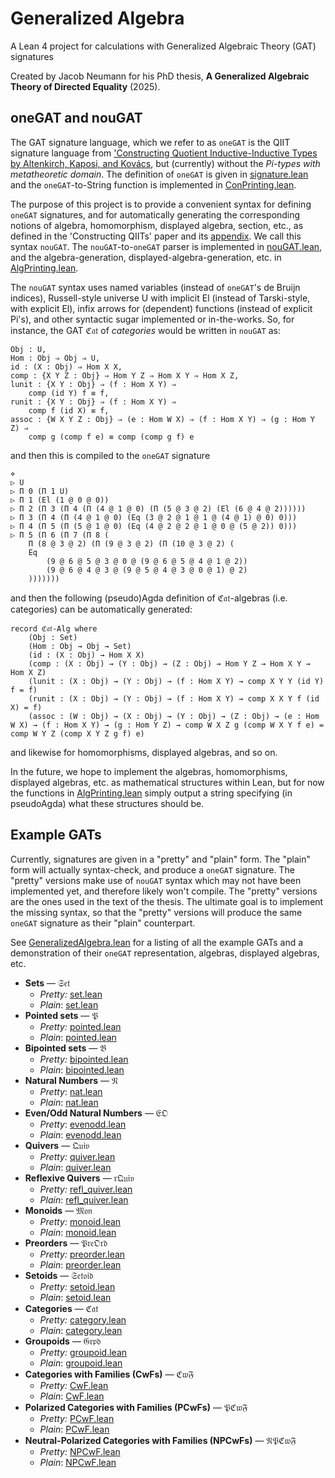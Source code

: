 
# Generalized Algebra

A Lean 4 project for calculations with Generalized Algebraic Theory (GAT) signatures

Created by Jacob Neumann for his PhD thesis, **A Generalized Algebraic Theory of Directed Equality** (2025).

## oneGAT and nouGAT

The GAT signature language, which we refer to as `oneGAT` is the QIIT signature language from ['Constructing Quotient Inductive-Inductive Types by Altenkirch, Kaposi, and Kovács](https://dl.acm.org/doi/abs/10.1145/3290315), but (currently) without the *Pi-types with metatheoretic domain*. The definition of `oneGAT` is given in [signature.lean](GeneralizedAlgebra/signature.lean) and the `oneGAT`-to-String function is implemented in [ConPrinting.lean](GeneralizedAlgebra/ConPrinting.lean).

The purpose of this project is to provide a convenient syntax for defining `oneGAT` signatures, and for automatically generating the corresponding notions of algebra, homomorphism, displayed algebra, section, etc., as defined in the 'Constructing QIITs' paper and its [appendix](https://bitbucket.org/akaposi/finitaryqiit/raw/master/appendix.pdf). We call this syntax `nouGAT`. The `nouGAT`-to-`oneGAT` parser is implemented in [nouGAT.lean](GeneralizedAlgebra/nouGAT.lean), and the algebra-generation, displayed-algebra-generation, etc. in [AlgPrinting.lean](GeneralizedAlgebra/AlgPrinting.lean).

The `nouGAT` syntax uses named variables (instead of `oneGAT`'s de Bruijn indices), Russell-style universe U with implicit El (instead of Tarski-style, with explicit El), infix arrows for (dependent) functions (instead of explicit Pi's), and other syntactic sugar implemented or in-the-works. So, for instance, the GAT ℭ𝔞𝔱 of *categories* would be written in `nouGAT` as:
```
Obj : U,
Hom : Obj ⇒ Obj ⇒ U,
id : (X : Obj) ⇒ Hom X X,
comp : {X Y Z : Obj} ⇒ Hom Y Z ⇒ Hom X Y ⇒ Hom X Z,
lunit : {X Y : Obj} ⇒ (f : Hom X Y) ⇒
    comp (id Y) f ≡ f,
runit : {X Y : Obj} ⇒ (f : Hom X Y) ⇒
    comp f (id X) ≡ f,
assoc : {W X Y Z : Obj} ⇒ (e : Hom W X) ⇒ (f : Hom X Y) ⇒ (g : Hom Y Z) ⇒
    comp g (comp f e) ≡ comp (comp g f) e
```
and then this is compiled to the `oneGAT` signature
```
⋄ 
▷ U 
▷ Π 0 (Π 1 U) 
▷ Π 1 (El (1 @ 0 @ 0)) 
▷ Π 2 (Π 3 (Π 4 (Π (4 @ 1 @ 0) (Π (5 @ 3 @ 2) (El (6 @ 4 @ 2)))))) 
▷ Π 3 (Π 4 (Π (4 @ 1 @ 0) (Eq (3 @ 2 @ 1 @ 1 @ (4 @ 1) @ 0) 0))) 
▷ Π 4 (Π 5 (Π (5 @ 1 @ 0) (Eq (4 @ 2 @ 2 @ 1 @ 0 @ (5 @ 2)) 0))) 
▷ Π 5 (Π 6 (Π 7 (Π 8 (
    Π (8 @ 3 @ 2) (Π (9 @ 3 @ 2) (Π (10 @ 3 @ 2) (
    Eq 
        (9 @ 6 @ 5 @ 3 @ 0 @ (9 @ 6 @ 5 @ 4 @ 1 @ 2)) 
        (9 @ 6 @ 4 @ 3 @ (9 @ 5 @ 4 @ 3 @ 0 @ 1) @ 2)
    )))))))
```
and then the following (pseudo)Agda definition of ℭ𝔞𝔱-algebras (i.e. categories) can be automatically generated:
```
record ℭ𝔞𝔱-Alg where
    (Obj : Set)
    (Hom : Obj → Obj → Set)
    (id : (X : Obj) → Hom X X)
    (comp : (X : Obj) → (Y : Obj) → (Z : Obj) → Hom Y Z → Hom X Y → Hom X Z)
    (lunit : (X : Obj) → (Y : Obj) → (f : Hom X Y) → comp X Y Y (id Y) f = f)
    (runit : (X : Obj) → (Y : Obj) → (f : Hom X Y) → comp X X Y f (id X) = f)
    (assoc : (W : Obj) → (X : Obj) → (Y : Obj) → (Z : Obj) → (e : Hom W X) → (f : Hom X Y) → (g : Hom Y Z) → comp W X Z g (comp W X Y f e) = comp W Y Z (comp X Y Z g f) e)
```
and likewise for homomorphisms, displayed algebras, and so on.

In the future, we hope to implement the algebras, homomorphisms, displayed algebras, etc. as mathematical structures within Lean, but for now the functions in [AlgPrinting.lean](GeneralizedAlgebra/AlgPrinting.lean) simply output a string specifying (in pseudoAgda) what these structures should be.

## Example GATs

Currently, signatures are given in a "pretty" and "plain" form. The "plain" form will actually syntax-check, and produce a `oneGAT` signature. The "pretty" versions make use of `nouGAT` syntax which may not have been implemented yet, and therefore likely won't compile. The "pretty" versions are the ones used in the text of the thesis. The ultimate goal is to implement the missing syntax, so that the "pretty" versions will produce the same `oneGAT` signature as their "plain" counterpart.

See [GeneralizedAlgebra.lean](GeneralizedAlgebra.lean) for a listing of all the example GATs and a demonstration of their `oneGAT` representation, algebras, displayed algebras, etc.

- **Sets** — 𝔖𝔢𝔱
    - *Pretty:* [set.lean](GeneralizedAlgebra/pretty_signatures/set.lean)
    - *Plain*: [set.lean](GeneralizedAlgebra/signatures/set.lean)
- **Pointed sets** — 𝔓
    - *Pretty:* [pointed.lean](GeneralizedAlgebra/pretty_signatures/pointed.lean)
    - *Plain*: [pointed.lean](GeneralizedAlgebra/signatures/pointed.lean)
- **Bipointed sets** — 𝔅
    - *Pretty:* [bipointed.lean](GeneralizedAlgebra/pretty_signatures/bipointed.lean)
    - *Plain*: [bipointed.lean](GeneralizedAlgebra/signatures/bipointed.lean)
- **Natural Numbers** — 𝔑
    - *Pretty*: [nat.lean](GeneralizedAlgebra/pretty_signatures/nat.lean)
    - *Plain*: [nat.lean](GeneralizedAlgebra/signatures/nat.lean)
- **Even/Odd Natural Numbers** — 𝔈𝔒
    - *Pretty*: [evenodd.lean](GeneralizedAlgebra/pretty_signatures/evenodd.lean)
    - *Plain*: [evenodd.lean](GeneralizedAlgebra/signatures/evenodd.lean)
- **Quivers** — 𝔔𝔲𝔦𝔳
    - *Pretty:* [quiver.lean](GeneralizedAlgebra/pretty_signatures/quiver.lean)
    - *Plain*: [quiver.lean](GeneralizedAlgebra/signatures/quiver.lean)
- **Reflexive Quivers** — 𝔯𝔔𝔲𝔦𝔳
    - *Pretty:* [refl_quiver.lean](GeneralizedAlgebra/pretty_signatures/refl_quiver.lean)
    - *Plain*: [refl_quiver.lean](GeneralizedAlgebra/signatures/refl_quiver.lean)
- **Monoids** — 𝔐𝔬𝔫
    - *Pretty:* [monoid.lean](GeneralizedAlgebra/pretty_signatures/monoid.lean)
    - *Plain*: [monoid.lean](GeneralizedAlgebra/signatures/monoid.lean)
- **Preorders** — 𝔓𝔯𝔢𝔒𝔯𝔡
    - *Pretty:* [preorder.lean](GeneralizedAlgebra/pretty_signatures/preorder.lean)
    - *Plain*: [preorder.lean](GeneralizedAlgebra/signatures/preorder.lean)
- **Setoids** — 𝔖𝔢𝔱𝔬𝔦𝔡
    - *Pretty:* [setoid.lean](GeneralizedAlgebra/pretty_signatures/setoid.lean)
    - *Plain*: [setoid.lean](GeneralizedAlgebra/signatures/setoid.lean)
- **Categories** — ℭ𝔞𝔱
    - *Pretty:* [category.lean](GeneralizedAlgebra/pretty_signatures/category.lean)
    - *Plain*: [category.lean](GeneralizedAlgebra/signatures/category.lean)
- **Groupoids** — 𝔊𝔯𝔭𝔡
    - *Pretty:* [groupoid.lean](GeneralizedAlgebra/pretty_signatures/groupoid.lean)
    - *Plain*: [groupoid.lean](GeneralizedAlgebra/signatures/groupoid.lean)
- **Categories with Families (CwFs)** — ℭ𝔴𝔉
    - *Pretty:* [CwF.lean](GeneralizedAlgebra/pretty_signatures/CwF.lean)
    - *Plain*: [CwF.lean](GeneralizedAlgebra/signatures/CwF.lean)
- **Polarized Categories with Families (PCwFs)** — 𝔓ℭ𝔴𝔉
    - *Pretty:* [PCwF.lean](GeneralizedAlgebra/pretty_signatures/PCwF.lean)
    - *Plain*: [PCwF.lean](GeneralizedAlgebra/signatures/PCwF.lean)
- **Neutral-Polarized Categories with Families (NPCwFs)** — 𝔑𝔓ℭ𝔴𝔉
    - *Pretty:* [NPCwF.lean](GeneralizedAlgebra/pretty_signatures/NPCwF.lean)
    - *Plain*: [NPCwF.lean](GeneralizedAlgebra/signatures/NPCwF.lean)
